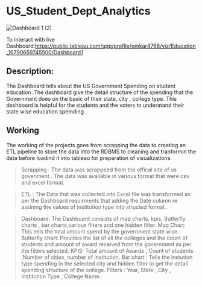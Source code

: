 # US_Student_Dept_Analytics

![Dashboard 1 (2)](https://user-images.githubusercontent.com/96243604/226415108-28e83644-84cb-47b8-8b60-fa6b44c4596c.png)

To Interact with live Dashboard:https://public.tableau.com/app/profile/omkar4768/viz/Education_16790659745500/Dashboard1

## Description:

The Dashboard tells about the US Government Spending on student education .The dashboard give the detail structure of the spending that the Government does on the basic of their state, city , college type. This dashboard is helpful for the students and the voters to underatand their state wise education spemding .

## Working 
 
 The working of the projects goes from scrapping the data to creating an ETL pipeline to store the data into the RDBMS to cleaning and tranformin the data before loadind it into tableau for preparation of visualizations.
 
> Scrapping : The data was scrappeed from the offical site of us govenment . The data was available in various format that were csv and excel format.

>ETL : The Data that was collected into Excel file was transformed as per the Dashboard requirments that adding the Date column re assining the values of institution type into structed format .
 
 > Dashboard: The Dashboard consists of map charts, kpis, Butterfly charts , bar charts,various filters and one hidden filter.
 Map Chart: This tells the total amount spend by the government state wise.
 Butterfly chart: Provides the list of all the colleges and the count of students and amount of award received from the government as per the filters selected.
 KPIS: Total amount of Awards , Count of students ,Number of cities, number of institution.
 Bar chart : Tells the instution type spending in the selected city and hidden filter to get the detail spending structure of the college.
 Filters : Year, State , City , Institution Type , College Name.
